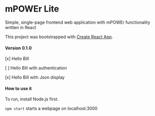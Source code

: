 # mPOWEr Lite

Simple, single-page frontend web application with mPOWEr functionality written in React

This project was bootstrapped with [Create React App](https://github.com/facebookincubator/create-react-app).



#### Version 0.1.0	

[x] Hello Bill

[ ] Hello Bill with authentication

[x] Hello Bill with Json display 



#### How to use it 

To run, install Node.js first. 

``npm start``  starts a webpage on localhost:3000 


